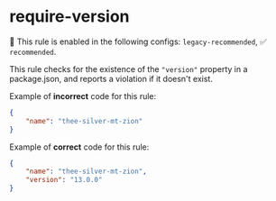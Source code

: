 # require-version

💼 This rule is enabled in the following configs: `legacy-recommended`, ✅ `recommended`.

<!-- end auto-generated rule header -->

This rule checks for the existence of the `"version"` property in a package.json, and reports a violation if it doesn't exist.

Example of **incorrect** code for this rule:

```json
{
	"name": "thee-silver-mt-zion"
}
```

Example of **correct** code for this rule:

```json
{
	"name": "thee-silver-mt-zion",
	"version": "13.0.0"
}
```
